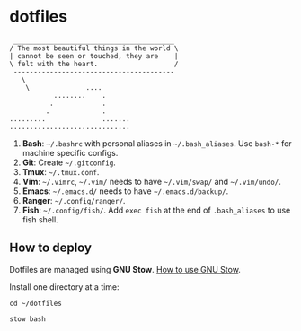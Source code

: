 # dotfiles

```
 ________________________________________
/ The most beautiful things in the world \
| cannot be seen or touched, they are    |
\ felt with the heart.                   /
 ----------------------------------------
   \
    \              ....       
           ........    .      
          .            .      
         .             .      
.........              .......
..............................
```

1. **Bash**: `~/.bashrc` with personal aliases in `~/.bash_aliases`. Use `bash-*` for machine specific configs.
2. **Git**: Create `~/.gitconfig`.
3. **Tmux**: `~/.tmux.conf`.
4. **Vim**: `~/.vimrc`, `~/.vim/` needs to have `~/.vim/swap/` and `~/.vim/undo/`.
5. **Emacs**: `~/.emacs.d/` needs to have `~/.emacs.d/backup/`.
6. **Ranger**: `~/.config/ranger/`.
7. **Fish**: `~/.config/fish/`. Add `exec fish` at the end of `.bash_aliases` to use fish shell.

## How to deploy

Dotfiles are managed using **GNU Stow**. [How to use GNU Stow](https://gist.github.com/tanyuan/d8ac86407893699e0d2b).

Install one directory at a time:

```
cd ~/dotfiles

stow bash
```
